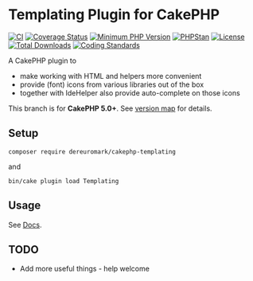# Templating Plugin for CakePHP
[![CI](https://github.com/dereuromark/cakephp-templating/actions/workflows/ci.yml/badge.svg?branch=master)](https://github.com/dereuromark/cakephp-templating/actions/workflows/ci.yml?query=workflow%3ACI+branch%3Amaster)
[![Coverage Status](https://img.shields.io/codecov/c/github/dereuromark/cakephp-templating/master.svg)](https://app.codecov.io/github/dereuromark/cakephp-templating/tree/master)
[![Minimum PHP Version](https://img.shields.io/badge/php-%3E%3D%208.1-8892BF.svg)](https://php.net/)
[![PHPStan](https://img.shields.io/badge/PHPStan-level%208-brightgreen.svg?style=flat)](https://phpstan.org/)
[![License](https://poser.pugx.org/dereuromark/cakephp-templating/license)](https://packagist.org/packages/dereuromark/cakephp-templating)
[![Total Downloads](https://poser.pugx.org/dereuromark/cakephp-templating/d/total.svg)](https://packagist.org/packages/dereuromark/cakephp-templating)
[![Coding Standards](https://img.shields.io/badge/cs-PSR--2--R-yellow.svg)](https://github.com/php-fig-rectified/fig-rectified-standards)

A CakePHP plugin to
- make working with HTML and helpers more convenient
- provide (font) icons from various libraries out of the box
- together with IdeHelper also provide auto-complete on those icons

This branch is for **CakePHP 5.0+**. See [version map](https://github.com/dereuromark/cakephp-templating/wiki#cakephp-version-map) for details.

## Setup
```
composer require dereuromark/cakephp-templating
```
and
```
bin/cake plugin load Templating
```

## Usage

See [Docs](/docs).

## TODO
- Add more useful things - help welcome
